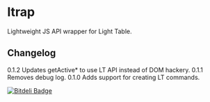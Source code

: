 ltrap
=====

Lightweight JS API wrapper for Light Table.

## Changelog
0.1.2 Updates getActive* to use LT API instead of DOM hackery.
0.1.1 Removes debug log.
0.1.0 Adds support for creating LT commands.

[![Bitdeli Badge](https://d2weczhvl823v0.cloudfront.net/joshuafcole/ltrap/trend.png)](https://bitdeli.com/free "Bitdeli Badge")

